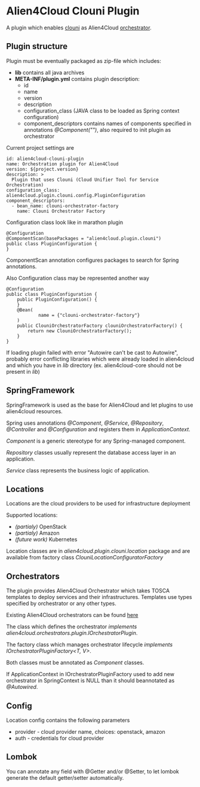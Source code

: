 # Alien4Cloud Clouni Plugin

A plugin which enables [clouni](https://github.com/ispras/tosca-tool) as 
Alien4Cloud [orchestrator](https://alien4cloud.github.io/#/documentation/2.0.0/orchestrators/orchestrators.html).

## Plugin structure

Plugin must be eventually packaged as zip-file which includes:
* **lib** contains all java archives
* **META-INF/plugin.yml** contains plugin description:
    * id
    * name
    * version
    * description
    * configuration_class (JAVA class to be loaded as Spring context configuration)
    * component_descriptors contains names of components specified in annotations _@Component("<name>")_, 
    also required to init plugin as orchestrator

Current project settings are

~~~
id: alien4cloud-clouni-plugin
name: Orchestration plugin for Alien4Cloud
version: ${project.version}
description: >
  Plugin that uses Clouni (Cloud Unifier Tool for Service Orchestration)
configuration_class: alien4cloud.plugin.clouni.config.PluginConfiguration
component_descriptors:
  - bean_name: clouni-orchestrator-factory
    name: Clouni Orchestrator Factory
~~~

Configuration class look like in marathon plugin

~~~
@Configuration
@ComponentScan(basePackages = "alien4cloud.plugin.clouni")
public class PluginConfiguration {
}
~~~

ComponentScan annotation configures packages to search for Spring annotations.

Also Configuration class may be represented another way 

~~~
@Configuration
public class PluginConfiguration {
    public PluginConfiguration() {
    }
    @Bean(
            name = {"clouni-orchestrator-factory"}
    )
    public ClouniOrchestratorFactory clouniOrchestratorFactory() {
        return new ClouniOrchestratorFactory();
    }
}
~~~

If loading plugin failed with error "Autowire can't be cast to Autowire", probably error conflicting libraries
which were already loaded in alien4cloud and which you have in _lib_ directory (ex. alien4cloud-core should not be present in _lib_)

## SpringFramework

SpringFramework is used as the base for Alien4Cloud and let plugins to use alien4cloud resources.

Spring uses annotations _@Component_, _@Service_, _@Repository_, _@Controller_ and _@Configuration_ 
and registers them in _ApplicationContext_.

_Component_ is a generic stereotype for any Spring-managed component.

_Repository_ classes usually represent the database access layer in an application.

_Service_ class represents the business logic of application.

## Locations

Locations are the cloud providers to be used for infrastructure deployment

Supported locations: 

* _(partialy)_ OpenStack
* _(partialy)_ Amazon 
* _(future work)_ Kubernetes 

Location classes are in _alien4cloud.plugin.clouni.location_ package 
and are available from factory class _ClouniLocationConfiguratorFactory_ 

## Orchestrators 

The plugin provides Alien4Cloud Orchestrator which takes TOSCA templates to deploy services 
and their infrastructures. Templates use types specified by orchestrator or any other types. 

Existing Alien4Cloud orchestrators can be found [here](https://alien4cloud.github.io/#/documentation/2.0.0/orchestrators/orchestrators.html)

The class which defines the orchestrator _implements alien4cloud.orchestrators.plugin.IOrchestratorPlugin<T>_. 

The factory class which manages orchestrator lifecycle _implements IOrchestratorPluginFactory<T, V>_.

Both classes must be annotated as _Component_ classes. 

If ApplicationContext in IOrchestratorPluginFactory used to add new orchestrator in SpringContext is NULL 
than it should beannotated as _@Autowired_.  

## Config 
Location config contains the following parameters
* provider - cloud provider name, choices: openstack, amazon
* auth - credentials for cloud provider 

## Lombok

You can annotate any field with @Getter and/or @Setter, 
to let lombok generate the default getter/setter automatically.
